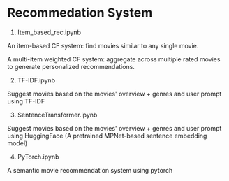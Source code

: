 # Recommedation System

1. Item_based_rec.ipynb

An item-based CF system: find movies similar to any single movie.

A multi-item weighted CF system: aggregate across multiple rated movies to generate personalized recommendations.

2. TF-IDF.ipynb

Suggest movies based on the movies' overview + genres and user prompt using TF-IDF

3. SentenceTransformer.ipynb

Suggest movies based on the movies' overview + genres and user prompt using HuggingFace (A pretrained MPNet-based sentence embedding model)

4. PyTorch.ipynb

A semantic movie recommendation system using pytorch